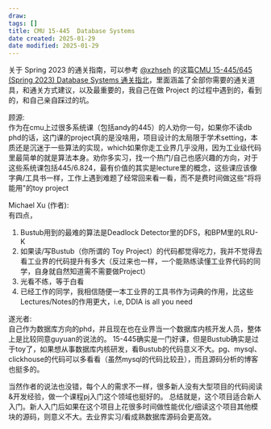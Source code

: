 ```yaml
---
draw:
tags: []
title: CMU 15-445  Database Systems
date created: 2025-01-29
date modified: 2025-01-29
---
```


关于 Spring 2023 的通关指南，可以参考 [@xzhseh](https://github.com/xzhseh) 的这篇[CMU 15-445/645 (Spring 2023) Database Systems 通关指北](https://zhuanlan.zhihu.com/p/637960746)，里面涵盖了全部你需要的通关道具，和通关方式建议，以及最重要的，我自己在做 Project 的过程中遇到的，看到的，和自己亲自踩过的坑。

顾源:  
作为在cmu上过很多系统课（包括andy的445）的人劝你一句，如果你不读db phd的话，这门课的project真的是没啥用，项目设计的太局限于学术setting，本质还是沉迷于一些算法的实现，which如果你走工业界几乎没用，因为工业级代码里最简单的就是算法本身。劝你多实习，找一个热门/自己也感兴趣的方向，对于这些系统课包括445/6.824，最有价值的其实是lecture里的概念，这些课应该像字典/工具书一样，工作上遇到难题了经常回来看一看，而不是费时间做这些"将将能用"的toy project

Michael Xu (作者):  
有四点，

1. Bustub用到的最难的算法是Deadlock Detector里的DFS，和BPM里的LRU-K
2. 如果读/写Bustub（你所谓的 Toy Project）的代码都觉得吃力，我并不觉得去看工业界的代码提升有多大（反过来也一样，一个能熟练读懂工业界代码的同学，自身就自然知道需不需要做Project）
3. 光看不练，等于白看
4. 已经工作的同学，我相信随便一本工业界的工具书作为词典的作用，比这些Lectures/Notes的作用更大，i.e, DDIA is all you need

遂光者:  
自己作为数据库方向的phd，并且现在也在业界当一个数据库内核开发人员，整体上是比较同意guyuan的说法的。
15-445确实是一门好课，但是Bustub确实是过于toy了，如果想从事数据库内核研发，看Bustub的代码意义不大。pg、mysql、clickhouse的代码可以多看看（虽然mysql的代码比较丑），而且源码分析的博客也挺多的。

当然作者的说法也没错，每个人的需求不一样，很多新人没有大型项目的代码阅读&开发经验，做一个课程pj入门这个领域也挺好的。
总结就是，这个项目适合新人入门。新人入门后如果在这个项目上花很多时间做性能优化/细读这个项目其他模块的源码，则意义不大。去业界实习/看成熟数据库源码会更高效。
